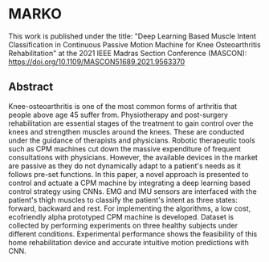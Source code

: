 # MARKO

This work is published under the title: "Deep Learning Based Muscle Intent Classification in Continuous Passive Motion Machine for Knee Osteoarthritis Rehabilitation" at the 2021 IEEE Madras Section Conference (MASCON): https://doi.org/10.1109/MASCON51689.2021.9563370

## Abstract
Knee-osteoarthritis is one of the most common forms of arthritis that people above age 45 suffer from. Physiotherapy and post-surgery rehabilitation are essential stages of the treatment to gain control over the knees and strengthen muscles around the knees. These are conducted under the guidance of therapists and physicians. Robotic therapeutic tools such as CPM machines cut down the massive expenditure of frequent consultations with physicians. However, the available devices in the market are passive as they do not dynamically adapt to a patient's needs as it follows pre-set functions. In this paper, a novel approach is presented to control and actuate a CPM machine by integrating a deep learning based control strategy using CNNs. EMG and IMU sensors are interfaced with the patient's thigh muscles to classify the patient's intent as three states: forward, backward and rest. For implementing the algorithms, a low cost, ecofriendly alpha prototyped CPM machine is developed. Dataset is collected by performing experiments on three healthy subjects under different conditions. Experimental performance shows the feasibility of this home rehabilitation device and accurate intuitive motion predictions with CNN.

